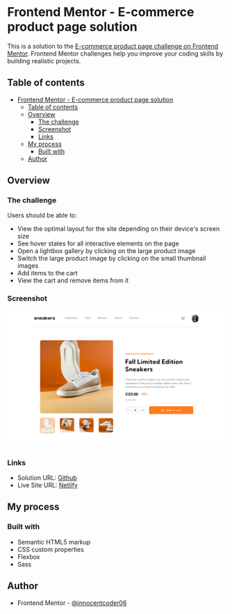 # Frontend Mentor - E-commerce product page solution

This is a solution to the [E-commerce product page challenge on Frontend Mentor](https://www.frontendmentor.io/challenges/ecommerce-product-page-UPsZ9MJp6). Frontend Mentor challenges help you improve your coding skills by building realistic projects.

## Table of contents

- [Frontend Mentor - E-commerce product page solution](#frontend-mentor---e-commerce-product-page-solution)
  - [Table of contents](#table-of-contents)
  - [Overview](#overview)
    - [The challenge](#the-challenge)
    - [Screenshot](#screenshot)
    - [Links](#links)
  - [My process](#my-process)
    - [Built with](#built-with)
  - [Author](#author)

## Overview

### The challenge

Users should be able to:

- View the optimal layout for the site depending on their device's screen size
- See hover states for all interactive elements on the page
- Open a lightbox gallery by clicking on the large product image
- Switch the large product image by clicking on the small thumbnail images
- Add items to the cart
- View the cart and remove items from it

### Screenshot

![Frontend Mentor | E-commerce product page](./screenshot.png)

### Links

- Solution URL: [Github](https://github.com/innocentcoder06/ecommerce-product-page-main)
- Live Site URL: [Netlify](https://nanthagopal-s-ecom-product-app.netlify.app/)

## My process

### Built with

- Semantic HTML5 markup
- CSS custom properties
- Flexbox
- Sass

## Author

- Frontend Mentor - [@innocentcoder06](https://www.frontendmentor.io/profile/innocentcoder06)
